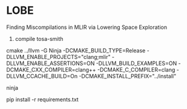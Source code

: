 # LOBE
Finding Miscompilations in MLIR via Lowering Space Exploration




1. compile tosa-smith

 cmake ../llvm -G Ninja -DCMAKE_BUILD_TYPE=Release -DLLVM_ENABLE_PROJECTS="clang;mlir" -DLLVM_ENABLE_ASSERTIONS=ON -DLLVM_BUILD_EXAMPLES=ON  -DCMAKE_CXX_COMPILER=clang++ -DCMAKE_C_COMPILER=clang -DLLVM_CCACHE_BUILD=On -DCMAKE_INSTALL_PREFIX="../install"

 ninja



 pip install -r requirements.txt
 